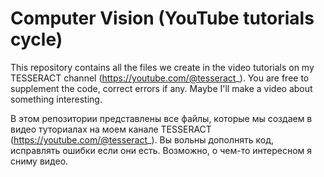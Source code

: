# Computer Vision (YouTube tutorials cycle)
This repository contains all the files we create in the video tutorials on my TESSERACT channel (https://youtube.com/@tesseract_). You are free to supplement the code, correct errors if any. Maybe I'll make a video about something interesting.

В этом репозитории представлены все файлы, которые мы создаем в видео туториалах на моем канале TESSERACT (https://youtube.com/@tesseract_). Вы вольны дополнять код, исправлять ошибки если они есть. Возможно, о чем-то интересном я сниму видео.
